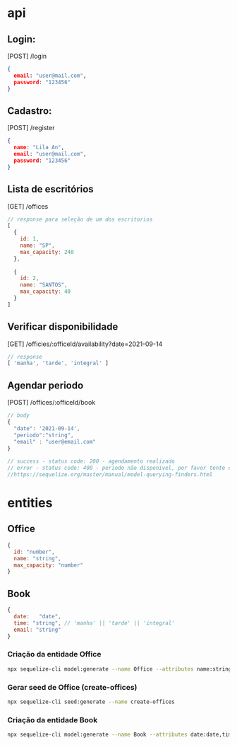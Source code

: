 # api

## Login:
[POST] /login
```json
{
  email: "user@mail.com",
  password: "123456"
}
```
 
## Cadastro:
[POST] /register
```json
{
  name: "Lila An",
  email: "user@mail.com",
  password: "123456"
}
```
 
## Lista de escritórios
[GET] /offices
```javascript
// response para seleção de um dos escritorios
[
  {
    id: 1,
    name: "SP",
    max_capacity: 240
  },
 
  {
    id: 2,
    name: "SANTOS",
    max_capacity: 40
  }
]
```
 
## Verificar disponibilidade
[GET] /officies/:officeId/availability?date=2021-09-14
 
```javascript
// response
[ 'manha', 'tarde', 'integral' ]
```
 
## Agendar periodo
[POST] /offices/:officeId/book
```javascript
// body
{
  "date": '2021-09-14',
  "periodo":"string", 
  "email" : "user@email.com"
}
 
// success - status code: 200 - agendamento realizado
// error - status code: 400 - periodo não disponivel, por favor tente outro dia ou horário
//https://sequelize.org/master/manual/model-querying-finders.html
```

# entities

## Office
```javascript
{
  id: "number", 
  name: "string",
  max_capacity: "number"
}
```
## Book
```javascript
{
  date:   "date",
  time: "string", // 'manha' || 'tarde' || 'integral'
  email: "string"
}

```


### Criação da entidade Office
```bash
npx sequelize-cli model:generate --name Office --attributes name:string,max_capacity:integer
```
### Gerar seed de Office (create-offices)
```bash
npx sequelize-cli seed:generate --name create-offices
```

### Criação da entidade Book
```bash
npx sequelize-cli model:generate --name Book --attributes date:date,time:string,email:string
```

